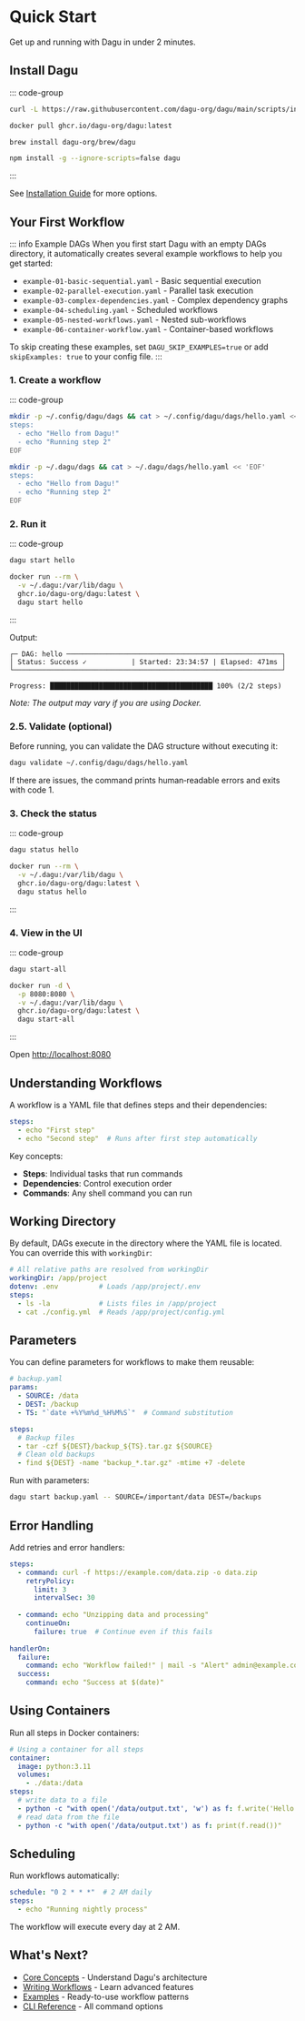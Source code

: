 # Quick Start

Get up and running with Dagu in under 2 minutes.

## Install Dagu

::: code-group

```bash [macOS/Linux]
curl -L https://raw.githubusercontent.com/dagu-org/dagu/main/scripts/installer.sh | bash
```

```bash [Docker]
docker pull ghcr.io/dagu-org/dagu:latest
```

```bash [Homebrew]
brew install dagu-org/brew/dagu
```

```bash [npm]
npm install -g --ignore-scripts=false dagu
```

:::

See [Installation Guide](/getting-started/installation) for more options.

## Your First Workflow

::: info Example DAGs
When you first start Dagu with an empty DAGs directory, it automatically creates several example workflows to help you get started:
- `example-01-basic-sequential.yaml` - Basic sequential execution
- `example-02-parallel-execution.yaml` - Parallel task execution
- `example-03-complex-dependencies.yaml` - Complex dependency graphs
- `example-04-scheduling.yaml` - Scheduled workflows
- `example-05-nested-workflows.yaml` - Nested sub-workflows
- `example-06-container-workflow.yaml` - Container-based workflows

To skip creating these examples, set `DAGU_SKIP_EXAMPLES=true` or add `skipExamples: true` to your config file.
:::

### 1. Create a workflow

::: code-group

```bash [Binary]
mkdir -p ~/.config/dagu/dags && cat > ~/.config/dagu/dags/hello.yaml << 'EOF'
steps:
  - echo "Hello from Dagu!"
  - echo "Running step 2"
EOF
```

```bash [Docker]
mkdir -p ~/.dagu/dags && cat > ~/.dagu/dags/hello.yaml << 'EOF'
steps:
  - echo "Hello from Dagu!"
  - echo "Running step 2"
EOF
```

### 2. Run it

::: code-group

```bash [Binary]
dagu start hello
```

```bash [Docker]
docker run --rm \
  -v ~/.dagu:/var/lib/dagu \
  ghcr.io/dagu-org/dagu:latest \
  dagu start hello
```

:::

Output:
```
┌─ DAG: hello ─────────────────────────────────────────────────────┐
│ Status: Success ✓           | Started: 23:34:57 | Elapsed: 471ms │
└──────────────────────────────────────────────────────────────────┘

Progress: ████████████████████████████████████████ 100% (2/2 steps)
```

*Note: The output may vary if you are using Docker.*

### 2.5. Validate (optional)

Before running, you can validate the DAG structure without executing it:

```bash
dagu validate ~/.config/dagu/dags/hello.yaml
```

If there are issues, the command prints human‑readable errors and exits with code 1.

### 3. Check the status

::: code-group

```bash [Binary]
dagu status hello
```

```bash [Docker]
docker run --rm \
  -v ~/.dagu:/var/lib/dagu \
  ghcr.io/dagu-org/dagu:latest \
  dagu status hello
```

:::

### 4. View in the UI

::: code-group

```bash [Binary]
dagu start-all
```

```bash [Docker]
docker run -d \
  -p 8080:8080 \
  -v ~/.dagu:/var/lib/dagu \
  ghcr.io/dagu-org/dagu:latest \
  dagu start-all
```

:::

Open [http://localhost:8080](http://localhost:8080)

## Understanding Workflows

A workflow is a YAML file that defines steps and their dependencies:

```yaml
steps:
  - echo "First step"
  - echo "Second step"  # Runs after first step automatically
```

Key concepts:
- **Steps**: Individual tasks that run commands
- **Dependencies**: Control execution order
- **Commands**: Any shell command you can run

## Working Directory

By default, DAGs execute in the directory where the YAML file is located. You can override this with `workingDir`:

```yaml
# All relative paths are resolved from workingDir
workingDir: /app/project
dotenv: .env          # Loads /app/project/.env
steps:
  - ls -la            # Lists files in /app/project
  - cat ./config.yml  # Reads /app/project/config.yml
```

## Parameters

You can define parameters for workflows to make them reusable:

```yaml
# backup.yaml
params:
  - SOURCE: /data
  - DEST: /backup
  - TS: "`date +%Y%m%d_%H%M%S`"  # Command substitution

steps:
  # Backup files
  - tar -czf ${DEST}/backup_${TS}.tar.gz ${SOURCE}
  # Clean old backups
  - find ${DEST} -name "backup_*.tar.gz" -mtime +7 -delete
```

Run with parameters:

```bash
dagu start backup.yaml -- SOURCE=/important/data DEST=/backups
```

## Error Handling

Add retries and error handlers:

```yaml
steps:
  - command: curl -f https://example.com/data.zip -o data.zip
    retryPolicy:
      limit: 3
      intervalSec: 30
      
  - command: echo "Unzipping data and processing"
    continueOn:
      failure: true  # Continue even if this fails
      
handlerOn:
  failure:
    command: echo "Workflow failed!" | mail -s "Alert" admin@example.com
  success:
    command: echo "Success at $(date)"
```

## Using Containers

Run all steps in Docker containers:

```yaml
# Using a container for all steps
container:
  image: python:3.11
  volumes:
    - ./data:/data
steps:
  # write data to a file
  - python -c "with open('/data/output.txt', 'w') as f: f.write('Hello from Dagu!')"
  # read data from the file
  - python -c "with open('/data/output.txt') as f: print(f.read())"
```

## Scheduling

Run workflows automatically:

```yaml
schedule: "0 2 * * *"  # 2 AM daily
steps:
  - echo "Running nightly process"
```

The workflow will execute every day at 2 AM.

## What's Next?

- [Core Concepts](/getting-started/concepts) - Understand Dagu's architecture
- [Writing Workflows](/writing-workflows/) - Learn advanced features
- [Examples](/writing-workflows/examples) - Ready-to-use workflow patterns
- [CLI Reference](/reference/cli) - All command options
